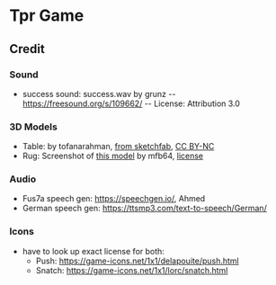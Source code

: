 # Tpr Game

## Credit
### Sound
- success sound: success.wav by grunz -- https://freesound.org/s/109662/ -- License: Attribution 3.0

### 3D Models

- Table: by tofanarahman, [from sketchfab](https://sketchfab.com/3d-models/wood-desk-table-interior-1-81bdaeac27e346f88ae410187681f484), [CC BY-NC](https://creativecommons.org/licenses/by-nc/4.0/)
- Rug: Screenshot of [this model](https://sketchfab.com/3d-models/persian-malayer-carpet-1120ca810d0c46289d3b7071103067ac) by mfb64, [license](https://creativecommons.org/licenses/by/4.0/)

### Audio

- Fus7a speech gen: https://speechgen.io/, Ahmed
- German speech gen: https://ttsmp3.com/text-to-speech/German/


### Icons

- have to look up exact license for both:
	- Push: https://game-icons.net/1x1/delapouite/push.html
	- Snatch: https://game-icons.net/1x1/lorc/snatch.html

